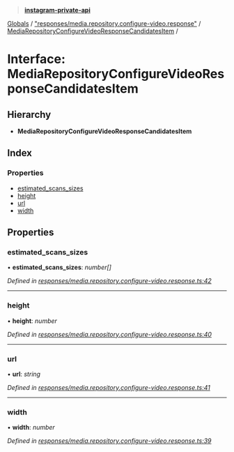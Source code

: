 > **[instagram-private-api](../README.md)**

[Globals](../README.md) / ["responses/media.repository.configure-video.response"](../modules/_responses_media_repository_configure_video_response_.md) / [MediaRepositoryConfigureVideoResponseCandidatesItem](_responses_media_repository_configure_video_response_.mediarepositoryconfigurevideoresponsecandidatesitem.md) /

# Interface: MediaRepositoryConfigureVideoResponseCandidatesItem

## Hierarchy

* **MediaRepositoryConfigureVideoResponseCandidatesItem**

## Index

### Properties

* [estimated_scans_sizes](_responses_media_repository_configure_video_response_.mediarepositoryconfigurevideoresponsecandidatesitem.md#estimated_scans_sizes)
* [height](_responses_media_repository_configure_video_response_.mediarepositoryconfigurevideoresponsecandidatesitem.md#height)
* [url](_responses_media_repository_configure_video_response_.mediarepositoryconfigurevideoresponsecandidatesitem.md#url)
* [width](_responses_media_repository_configure_video_response_.mediarepositoryconfigurevideoresponsecandidatesitem.md#width)

## Properties

###  estimated_scans_sizes

• **estimated_scans_sizes**: *number[]*

*Defined in [responses/media.repository.configure-video.response.ts:42](https://github.com/dilame/instagram-private-api/blob/01eb399/src/responses/media.repository.configure-video.response.ts#L42)*

___

###  height

• **height**: *number*

*Defined in [responses/media.repository.configure-video.response.ts:40](https://github.com/dilame/instagram-private-api/blob/01eb399/src/responses/media.repository.configure-video.response.ts#L40)*

___

###  url

• **url**: *string*

*Defined in [responses/media.repository.configure-video.response.ts:41](https://github.com/dilame/instagram-private-api/blob/01eb399/src/responses/media.repository.configure-video.response.ts#L41)*

___

###  width

• **width**: *number*

*Defined in [responses/media.repository.configure-video.response.ts:39](https://github.com/dilame/instagram-private-api/blob/01eb399/src/responses/media.repository.configure-video.response.ts#L39)*